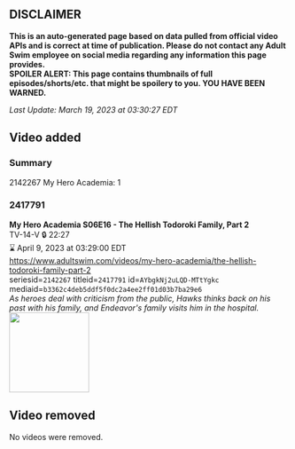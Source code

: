 ## DISCLAIMER
**This is an auto-generated page based on data pulled from official video APIs and is correct at time of publication. Please do not contact any Adult Swim employee on social media regarding any information this page provides.**  
**SPOILER ALERT: This page contains thumbnails of full episodes/shorts/etc. that might be spoilery to you. YOU HAVE BEEN WARNED.**  

_Last Update: March 19, 2023 at 03:30:27 EDT_
## Video added
### Summary
2142267 My Hero Academia: 1  
### 2417791
**My Hero Academia S06E16 - The Hellish Todoroki Family, Part 2**  
TV-14-V 🔒 22:27  
⌛ April 9, 2023 at 03:29:00 EDT  
https://www.adultswim.com/videos/my-hero-academia/the-hellish-todoroki-family-part-2  
seriesid=`2142267` titleid=`2417791` id=`AYbgkNj2uLQD-MTtYgkc` mediaid=`b3362c4deb5ddf5f0dc2a4ee2ff01d03b7ba29e6`  
_As heroes deal with criticism from the public, Hawks thinks back on his past with his family, and Endeavor's family visits him in the hospital._  
<a href="https://media.cdn.adultswim.com/uploads/20230318/thumbnails/2_23318215499-MHA129till001tiny.png"><img src="https://media.cdn.adultswim.com/uploads/20230318/thumbnails/2_23318215499-MHA129till001tiny.png" height="144px" /></a>
## Video removed
No videos were removed.  
